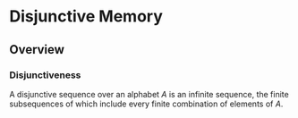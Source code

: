 # Disjunctive Memory

## Overview

### Disjunctiveness

A disjunctive sequence over an alphabet _A_ is an infinite sequence, the finite subsequences of which include every finite combination of elements of _A_.

